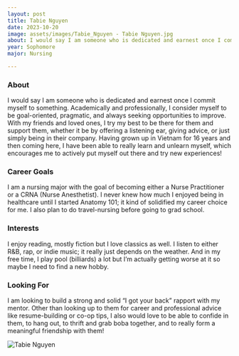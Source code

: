 ```yaml
---
layout: post
title: Tabie Nguyen 
date: 2023-10-20
image: assets/images/Tabie_Nguyen - Tabie Nguyen.jpg
about: I would say I am someone who is dedicated and earnest once I commit myself to something. Academically and professionally, I consider myself to be goal-oriented, pragmatic, and always seeking opportunities to improve. With my friends and loved ones, I try my best to be there for them and support them, whether it be by offering a listening ear, giving advice, or just simply being in their company. Having grown up in Vietnam for 16 years and then coming here, I have been able to really learn and unlearn myself, which encourages me to actively put myself out there and try new experiences! 
year: Sophomore
major: Nursing 

---
```


### About

I would say I am someone who is dedicated and earnest once I commit myself to something. Academically and professionally, I consider myself to be goal-oriented, pragmatic, and always seeking opportunities to improve. With my friends and loved ones, I try my best to be there for them and support them, whether it be by offering a listening ear, giving advice, or just simply being in their company. Having grown up in Vietnam for 16 years and then coming here, I have been able to really learn and unlearn myself, which encourages me to actively put myself out there and try new experiences! 

### Career Goals

I am a nursing major with the goal of becoming either a Nurse Practitioner or a CRNA (Nurse Anesthetist). I never knew how much I enjoyed being in healthcare until I started Anatomy 101; it kind of solidified my career choice for me. I also plan to do travel-nursing before going to grad school. 

### Interests

I enjoy reading, mostly fiction but I love classics as well. I listen to either R&B, rap, or indie music; it really just depends on the weather. And in my free time, I play pool (billiards) a lot but I’m actually getting worse at it so maybe I need to find a new hobby. 

### Looking For

I am looking to build a strong and solid “I got your back” rapport with my mentor. Other than looking up to them for career and professional advice like resume-building or co-op tips, I also would love to be able to confide in them, to hang out, to thrift and grab boba together, and to really form a meaningful friendship with them! 

<div class="text-center my-5">
    <img src="https://sase-drexel.github.io/mentorship-2023/assets/images/Tabie_Nguyen - Tabie Nguyen.jpg" alt="Tabie Nguyen" class="rounded post-img" />
</div>
